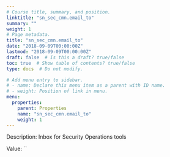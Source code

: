 ```yaml
---
# Course title, summary, and position.
linktitle: "sn_sec_cmn.email_to"
summary: ""
weight: 1
# Page metadata.
title: "sn_sec_cmn.email_to"
date: "2018-09-09T00:00:00Z"
lastmod: "2018-09-09T00:00:00Z"
draft: false  # Is this a draft? true/false
toc: true  # Show table of contents? true/false
type: docs  # Do not modify.

# Add menu entry to sidebar.
# - name: Declare this menu item as a parent with ID name.
# - weight: Position of link in menu.
menu:
  properties:
    parent: Properties
    name: "sn_sec_cmn.email_to"
    weight: 1
---
```


Description: Inbox for Security Operations tools


Value: ``